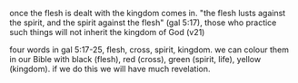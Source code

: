 once the flesh is dealt with the kingdom comes in. "the flesh lusts against the spirit, and the
spirit against the flesh" (gal 5:17), those who practice such things will not inherit the
kingdom of God (v21)

four words in gal 5:17-25, flesh, cross, spirit, kingdom. we can colour them in our Bible with black (flesh), red (cross), green (spirit, life), yellow (kingdom). if we do this we will have much revelation.
